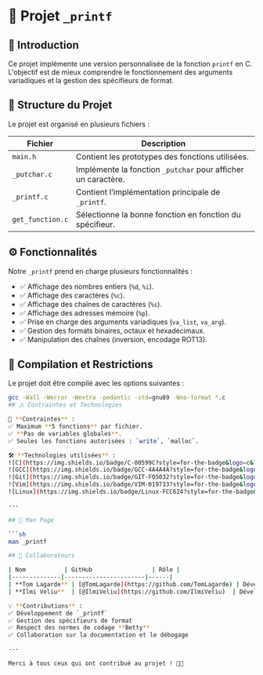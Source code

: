 # 📌 Projet `_printf`

## 📖 Introduction  
Ce projet implémente une version personnalisée de la fonction `printf` en C. L'objectif est de mieux comprendre le fonctionnement des arguments variadiques et la gestion des spécifieurs de format.  

## 📂 Structure du Projet  
Le projet est organisé en plusieurs fichiers :  

| **Fichier**        | **Description** |
|--------------------|------------------------------------------------|
| `main.h`          | Contient les prototypes des fonctions utilisées. |
| `_putchar.c`      | Implémente la fonction `_putchar` pour afficher un caractère. |
| `_printf.c`       | Contient l’implémentation principale de `_printf`. |
| `get_function.c`  | Sélectionne la bonne fonction en fonction du spécifieur. |

## ⚙️ Fonctionnalités  
Notre `_printf` prend en charge plusieurs fonctionnalités :  

- ✅ Affichage des nombres entiers (`%d`, `%i`).  
- ✅ Affichage des caractères (`%c`).  
- ✅ Affichage des chaînes de caractères (`%s`).  
- ✅ Affichage des adresses mémoire (`%p`).  
- ✅ Prise en charge des arguments variadiques (`va_list`, `va_arg`).  
- ✅ Gestion des formats binaires, octaux et hexadécimaux.  
- ✅ Manipulation des chaînes (inversion, encodage ROT13).  

## 🚀 Compilation et Restrictions  
Le projet doit être compilé avec les options suivantes :  

```sh
gcc -Wall -Werror -Wextra -pedantic -std=gnu89 -Wno-format *.c
## ⚠️ Contraintes et Technologies  

🛑 **Contraintes** :  
✅ Maximum **5 fonctions** par fichier.  
✅ **Pas de variables globales**.  
✅ Seules les fonctions autorisées : `write`, `malloc`.  

🛠 **Technologies utilisées** :  
![C](https://img.shields.io/badge/C-00599C?style=for-the-badge&logo=c&logoColor=white)  
![GCC](https://img.shields.io/badge/GCC-4A4A4A?style=for-the-badge&logo=gnu&logoColor=white)  
![Git](https://img.shields.io/badge/GIT-F05032?style=for-the-badge&logo=git&logoColor=white)  
![Vim](https://img.shields.io/badge/VIM-019733?style=for-the-badge&logo=vim&logoColor=white)  
![Linux](https://img.shields.io/badge/Linux-FCC624?style=for-the-badge&logo=linux&logoColor=black)  

---

## 📜 Man Page  

```sh
man _printf

## 🤝 Collaborateurs  

| Nom           | GitHub                 | Rôle |
|--------------|-----------------------|------|
| **Tom Lagarde** | [@TomLagarde](https://github.com/TomLagarde) | Développeur |
| **Ilmi Veliu**  | [@IlmiVeliu](https://github.com/IlmiVeliu)  | Développeur |

💡 **Contributions** :  
✅ Développement de `_printf`  
✅ Gestion des spécifieurs de format  
✅ Respect des normes de codage **Betty**  
✅ Collaboration sur la documentation et le débogage  

---

Merci à tous ceux qui ont contribué au projet ! 🚀🔥
